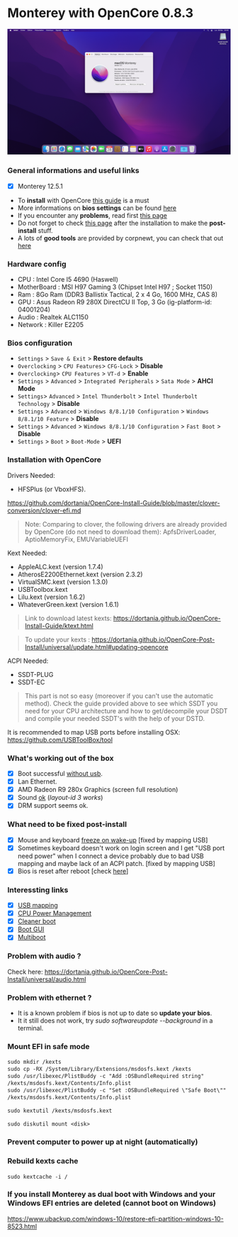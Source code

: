 # Monterey with OpenCore 0.8.3

![desktop](/monterey.png)

### General informations and useful links

- [x] Monterey 12.5.1

- To **install** with OpenCore [this guide](https://dortania.github.io/OpenCore-Install-Guide/) is a must
- More informations on **bios settings** can be found [here](https://dortania.github.io/OpenCore-Install-Guide/config.plist/haswell.html#intel-bios-settings)
- If you encounter any **problems**, read first [this page](https://dortania.github.io/OpenCore-Install-Guide/troubleshooting/troubleshooting.html)
- Do not forget to check [this page](https://dortania.github.io/OpenCore-Post-Install) after the installation to make the **post-install** stuff.
- A lots of **good tools** are provided by corpnewt, you can check that out [here](https://github.com/corpnewt)

### Hardware config

- CPU : Intel Core I5 4690 (Haswell)
- MotherBoard : MSI H97 Gaming 3 (Chipset Intel H97 ; Socket 1150)
- Ram : 8Go Ram (DDR3 Ballistix Tactical, 2 x 4 Go, 1600 MHz, CAS 8)
- GPU : Asus Radeon R9 280X DirectCU II Top, 3 Go (ig-platform-id: 04001204)
- Audio : Realtek ALC1150
- Network : Killer E2205

### Bios configuration

- `Settings` > `Save & Exit` > **Restore defaults**
- `Overclocking` > `CPU Features`> `CFG-Lock` > **Disable**
- `Overclocking`> `CPU Features` > `VT-d` > **Enable**
- `Settings` > `Advanced` > `Integrated Peripherals` > `Sata Mode` > **AHCI Mode**
- `Settings`> `Advanced` > `Intel Thunderbolt` > `Intel Thunderbolt Technology` > **Disable**
- `Settings` > `Advanced` > `Windows 8/8.1/10 Configuration` > `Windows 8/8.1/10 Feature` > **Disable**
- `Settings` > `Advanced` > `Windows 8/8.1/10 Configuration` > `Fast Boot` > **Disable**
- `Settings` > `Boot` > `Boot-Mode` > **UEFI**

### Installation with OpenCore

Drivers Needed:

- HFSPlus (or VboxHFS).

https://github.com/dortania/OpenCore-Install-Guide/blob/master/clover-conversion/clover-efi.md

> Note: Comparing to clover, the following drivers are already provided by OpenCore (do not need to download them): ApfsDriverLoader, AptioMemoryFix, EMUVariableUEFI

Kext Needed:

- AppleALC.kext (version 1.7.4)
- AtherosE2200Ethernet.kext (version 2.3.2)
- VirtualSMC.kext (version 1.3.0)
- USBToolbox.kext
- Lilu.kext (version 1.6.2)
- WhateverGreen.kext (version 1.6.1)

> Link to download latest kexts: https://dortania.github.io/OpenCore-Install-Guide/ktext.html

> To update your kexts : https://dortania.github.io/OpenCore-Post-Install/universal/update.html#updating-opencore

ACPI Needed:

- SSDT-PLUG
- SSDT-EC

> This part is not so easy (moreover if you can't use the automatic method). Check the guide provided above to see which SSDT you need for your CPU architecture and how to get/decompile your DSDT and compile your needed SSDT's with the help of your DSTD.

It is recommended to map USB ports before installing OSX: https://github.com/USBToolBox/tool

### What's working out of the box

- [x] Boot successful [without usb](https://dortania.github.io/OpenCore-Post-Install/universal/oc2hdd.html).
- [x] Lan Ethernet.
- [x] AMD Radeon R9 280x Graphics (screen full resolution)
- [x] Sound [ok](https://dortania.github.io/OpenCore-Post-Install/universal/audio.html) (_layout-id 3 works_)
- [x] DRM support seems ok.

### What need to be fixed post-install

- [x] Mouse and keyboard [freeze on wake-up](https://dortania.github.io/OpenCore-Post-Install/universal/sleep.html) [fixed by mapping USB]
- [x] Sometimes keyboard doesn't work on login screen and I get "USB port need power" when I connect a device probably due to bad USB mapping and maybe lack of an ACPI patch. [fixed by mapping USB]
- [x] Bios is reset after reboot [check [here](https://dortania.github.io/OpenCore-Install-Guide/troubleshooting/troubleshooting.html#bios-reset-or-sent-into-safemode-after-reboot-shutdown)]

### Interessting links

- [x] [USB mapping](https://dortania.github.io/OpenCore-Post-Install/usb/#macos-and-the-15-port-limit)
- [x] [CPU Power Management](https://dortania.github.io/OpenCore-Post-Install/universal/pm.html#enabling-x86platformplugin)
- [x] [Cleaner boot](https://dortania.github.io/OpenCore-Post-Install/cosmetic/verbose.html#macos-decluttering)
- [x] [Boot GUI](https://dortania.github.io/OpenCore-Post-Install/cosmetic/gui.html#setting-up-boot-chime-with-audiodxe)
- [x] [Multiboot](https://dortania.github.io/OpenCore-Post-Install/multiboot/bootstrap.html#preparation)

### Problem with audio ?

Check here: https://dortania.github.io/OpenCore-Post-Install/universal/audio.html

### Problem with ethernet ?

- It is a known problem if bios is not up to date so **update your bios**.
- It it still does not work, try _sudo softwareupdate --background_ in a terminal.

### Mount EFI in safe mode

```
sudo mkdir /kexts
sudo cp -RX /System/Library/Extensions/msdosfs.kext /kexts
sudo /usr/libexec/PlistBuddy -c "Add :OSBundleRequired string" /kexts/msdosfs.kext/Contents/Info.plist
sudo /usr/libexec/PlistBuddy -c "Set :OSBundleRequired \"Safe Boot\"" /kexts/msdosfs.kext/Contents/Info.plist
```

```
sudo kextutil /kexts/msdosfs.kext
```

```
sudo diskutil mount <disk>
```

### Prevent computer to power up at night (automatically)

### Rebuild kexts cache

```
sudo kextcache -i /
```

### If you install Monterey as dual boot with Windows and your Windows EFI entries are deleted (cannot boot on Windows)

https://www.ubackup.com/windows-10/restore-efi-partition-windows-10-8523.html

